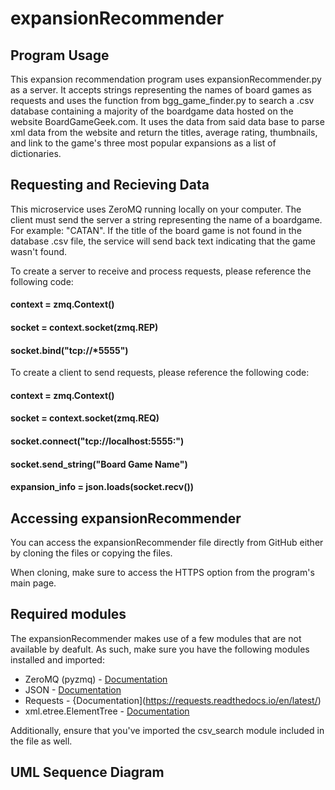 # expansionRecommender
## Program Usage
This expansion recommendation program uses expansionRecommender.py as a server. It accepts strings representing the names of board games as requests and uses the function from bgg_game_finder.py to search a .csv database containing a majority of the boardgame data hosted on the website BoardGameGeek.com. It uses the data from said data base to parse xml data from the website and return the titles, average rating, thumbnails, and link to the game's three most popular expansions as a list of dictionaries.

## Requesting and Recieving Data
This microservice uses ZeroMQ running locally on your computer. The client must send the server a string representing the name of a boardgame. For example: "CATAN". If the title of the board game is not found in the database .csv file, the service will send back text indicating that the game wasn't found.

To create a server to receive and process requests, please reference the following code:
#### context = zmq.Context()
#### socket = context.socket(zmq.REP)
#### socket.bind("tcp://*5555")

To create a client to send requests, please reference the following code:
#### context = zmq.Context()
#### socket = context.socket(zmq.REQ)
#### socket.connect("tcp://localhost:5555:")
#### socket.send_string("Board Game Name")
#### expansion_info = json.loads(socket.recv())

## Accessing expansionRecommender
You can access the expansionRecommender file directly from GitHub either by cloning the files or copying the files.

When cloning, make sure to access the HTTPS option from the program's main page.

## Required modules
The expansionRecommender makes use of a few modules that are not available by deafult. As such, make sure you have the following modules installed and imported:

- ZeroMQ (pyzmq) - [Documentation](https://pyzmq.readthedocs.io/en/latest/#)
- JSON - [Documentation](https://docs.python.org/3/library/json.html)
- Requests - {Documentation](https://requests.readthedocs.io/en/latest/)
- xml.etree.ElementTree - [Documentation](https://docs.python.org/3/library/xml.etree.elementtree.html)

Additionally, ensure that you've imported the csv_search module included in the file as well.

## UML Sequence Diagram
